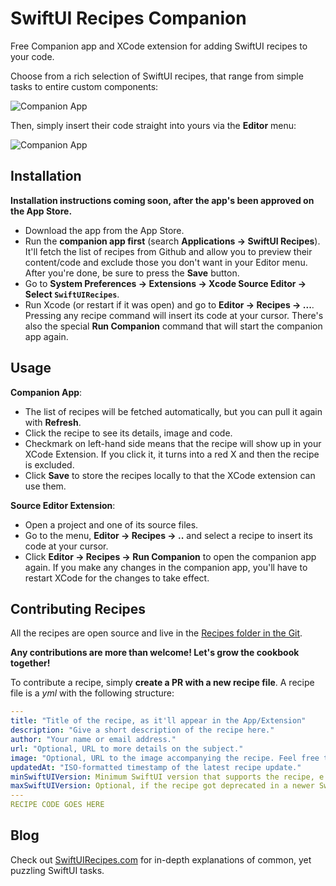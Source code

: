 # SwiftUI Recipes Companion

Free Companion app and XCode extension for adding SwiftUI recipes to your code.

Choose from a rich selection of SwiftUI recipes, that range from simple tasks to entire custom components:

![Companion App](https://github.com/globulus/swiftui-recipes-companion/blob/main/Images/companionApp.png?raw=true)

Then, simply insert their code straight into yours via the **Editor** menu:

![Companion App](https://github.com/globulus/swiftui-recipes-companion/blob/main/Images/editorExtension.png?raw=true)

## Installation

**Installation instructions coming soon, after the app's been approved on the App Store.**

* Download the app from the App Store. 
* Run the **companion app first** (search **Applications -> SwiftUI Recipes**). It'll fetch the list of recipes from Github and allow you to preview their content/code and exclude those you don't want in your Editor menu. After you're done, be sure to press the **Save** button.
* Go to **System Preferences -> Extensions -> Xcode Source Editor -> Select `SwiftUIRecipes`**.
* Run Xcode (or restart if it was open) and go to **Editor -> Recipes -> ...**. Pressing any recipe command will insert its code at your cursor. There's also the special **Run Companion** command that will start the companion app again.

## Usage

**Companion App**:
 
 * The list of recipes will be fetched automatically, but you can pull it again with **Refresh**.
 * Click the recipe to see its details, image and code.
 * Checkmark on left-hand side means that the recipe will show up in your XCode Extension. If you click it, it turns into a red X and then the recipe is excluded.
 * Click **Save** to store the recipes locally to that the XCode extension can use them.

**Source Editor Extension**:

 * Open a project and one of its source files.
 * Go to the menu, **Editor -> Recipes -> ..** and select a recipe to insert its code at your cursor.
 * Click **Editor -> Recipes -> Run Companion** to open the companion app again. If you make any changes in the companion app, you'll have to restart XCode for the changes to take effect.

## Contributing Recipes

All the recipes are open source and live in the [Recipes folder in the Git](https://github.com/globulus/swiftui-recipes-companion/tree/main/Recipes).

**Any contributions are more than welcome! Let's grow the cookbook together!**

To contribute a recipe, simply **create a PR with a new recipe file**. A recipe file is a *yml* with the following structure:

```yaml
---
title: "Title of the recipe, as it'll appear in the App/Extension"
description: "Give a short description of the recipe here."
author: "Your name or email address."
url: "Optional, URL to more details on the subject."
image: "Optional, URL to the image accompanying the recipe. Feel free to include the image in the PR."
updatedAt: "ISO-formatted timestamp of the latest recipe update."
minSwiftUIVersion: Minimum SwiftUI version that supports the recipe, e.g 1, 2, 3
maxSwiftUIVersion: Optional, if the recipe got deprecated in a newer SwiftUI version.
---
RECIPE CODE GOES HERE
```

## Blog

Check out [SwiftUIRecipes.com](https://swiftuirecipes.com) for in-depth explanations of common, yet puzzling SwiftUI tasks.